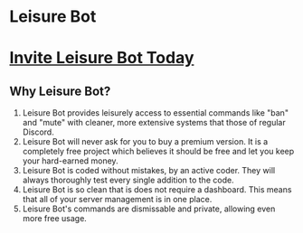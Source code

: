 # Leisure Bot

# [Invite Leisure Bot Today](https://discord.com/api/oauth2/authorize?client_id=960322026197889076&permissions=8&scope=bot%20applications.commands)

## Why Leisure Bot?

1. Leisure Bot provides leisurely access to essential commands like "ban" and "mute" with cleaner, more extensive systems that those of regular Discord.
2. Leisure Bot will never ask for you to buy a premium version. It is a completely free project which believes it should be free and let you keep your hard-earned money.
3. Leisure Bot is coded without mistakes, by an active coder. They will always thoroughly test every single addition to the code.
4. Leisure Bot is so clean that is does not require a dashboard. This means that all of your server management is in one place.
5. Leisure Bot's commands are dismissable and private, allowing even more free usage.
